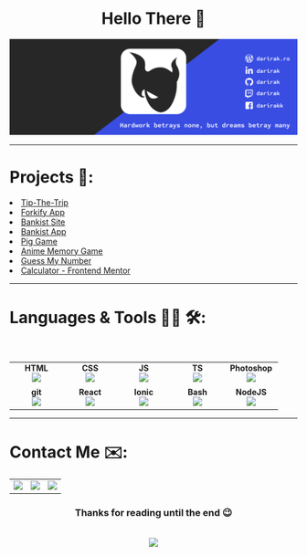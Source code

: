 <h1 align="center">Hello There 👋</h1>

[![Social Banner Darirak](https://github.com/darirak/darirak/blob/main/assets/banner.png)](https://darirak.ro)

---

# Projects :notebook::
<li><a href="https://github.com/darirak/SO-Proiect-Demo" target="_blank">Tip-The-Trip</li> 
<li><a href="https://github.com/darirak/complete-javascript-course/tree/master/18-forkify/starter" target="_blank">Forkify App</a></li>
<li><a href="https://github.com/darirak/complete-javascript-course/tree/master/13-Advanced-DOM-Bankist/starter" target="_blank">Bankist Site</a></li>
<li><a href="https://github.com/darirak/complete-javascript-course/tree/master/11-Arrays-Bankist/starter">Bankist App</a></li>
<li><a href="https://github.com/darirak/complete-javascript-course/tree/master/07-Pig-Game/starter" target="_blank">Pig Game</a></li>
<li><a href="https://github.com/darirak/anime-memory-game">Anime Memory Game</a></li>
<li><a href="https://github.com/darirak/complete-javascript-course/tree/master/05-Guess-My-Number/starter">Guess My Number</a></li>
<li><a href="https://github.com/darirak/Calculator-App-FEM" target="_blank">Calculator - Frontend Mentor</a></li>

---

# Languages & Tools 👨‍💻 🛠:
</br>

<table width="320px" align="center">
    <tbody>
        <tr valign="top">
            <td width="80px" align="center">
            <span><strong>HTML</strong></span><br>
            <img height="32" src="https://cdn.jsdelivr.net/gh/devicons/devicon/icons/html5/html5-original.svg">
            </td>
            <td width="80px" align="center">
            <span><strong>CSS</strong></span><br>
            <img height="32px" src="https://cdn.jsdelivr.net/gh/devicons/devicon/icons/css3/css3-original.svg">
            </td>
            <td width="80px" align="center">
            <span><strong>JS</strong></span><br>
            <img height="32px" src="https://cdn.jsdelivr.net/gh/devicons/devicon/icons/javascript/javascript-plain.svg">
            </td>
            <td width="80px" align="center">
            <span><strong>TS</strong></span><br>
            <img height="32px" src="https://cdn.jsdelivr.net/gh/devicons/devicon/icons/typescript/typescript-plain.svg">
            </td>
            <td width="80px" align="center">
            <span><strong>Photoshop</strong></span><br>
            <img height="32px" src="https://cdn.jsdelivr.net/gh/devicons/devicon/icons/photoshop/photoshop-line.svg">
            </td>
        </tr>
        <tr valign="top">
            <td width="80px" align="center">
            <span><strong>git</strong></span><br>
            <img height="32px" src="https://cdn.jsdelivr.net/gh/devicons/devicon/icons/git/git-plain.svg">
            </td>
            <td width="80px" align="center">
            <span><strong>React</strong></span><br>
            <img height="32px" src="https://cdn.jsdelivr.net/gh/devicons/devicon/icons/react/react-original.svg">
            </td>
            <td width="80px" align="center">
            <span><strong>Ionic</strong></span><br>
            <img height="32px" src="https://cdn.jsdelivr.net/gh/devicons/devicon/icons/ionic/ionic-original.svg">
            </td>
            <td width="80px" align="center">
            <span><strong>Bash</strong></span><br>
            <img height="32px" src="https://cdn.jsdelivr.net/gh/devicons/devicon/icons/bash/bash-plain.svg">
            <td width="80px" align="center">
            <span><strong>NodeJS</strong></span><br>
            <img height="32px" src="https://cdn.jsdelivr.net/gh/devicons/devicon/icons/nodejs/nodejs-original.svg">
            </td>
        </tr>
    </tbody>
</table>

---
# Contact Me :envelope::

<div align="center">
<table>
    <tbody>
        <tr>
            <td><a href="https://darirak.ro/">
            <img height="50" src="https://i.imgur.com/9LvPQk0.png" />
            </a></td>
            <td><a href="https://www.linkedin.com/in/darirak/">
            <img height="50" src="https://www.vectorlogo.zone/logos/linkedin/linkedin-ar21.svg" />
            </a></td>
            <td><a href="https://www.discord.com/users/315787885158727691/">
            <img height="50" src="https://www.vectorlogo.zone/logos/discordapp/discordapp-ar21.svg"/>
            </a></td>
        </tr>
    </tbody>
</table>
</div>

<h3 align="center"> Thanks for reading until the end 😉</h3>
</br>

<div align="center">
<img src="https://github-readme-streak-stats.herokuapp.com/?user=darirak"/>
</div>
<!---
<div align="center">
<img src="https://github-readme-stats.vercel.app/api?username=darirak&show_icons=true&theme=dark"/>
</div>
-->
